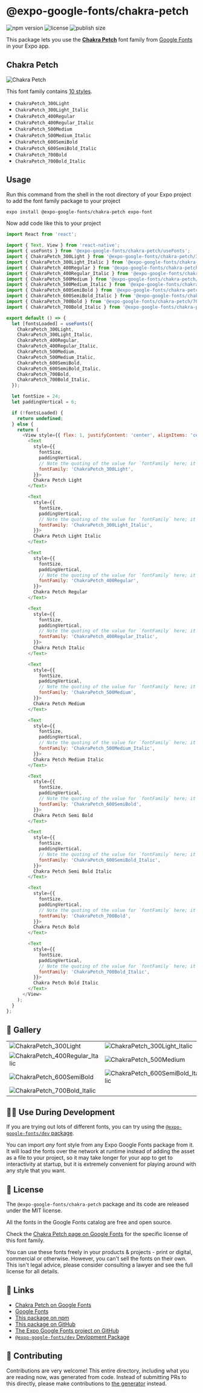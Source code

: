# @expo-google-fonts/chakra-petch

![npm version](https://flat.badgen.net/npm/v/@expo-google-fonts/chakra-petch)
![license](https://flat.badgen.net/github/license/expo/google-fonts)
![publish size](https://flat.badgen.net/packagephobia/install/@expo-google-fonts/chakra-petch)

This package lets you use the [**Chakra Petch**](https://fonts.google.com/specimen/Chakra+Petch) font family from [Google Fonts](https://fonts.google.com/) in your Expo app.

## Chakra Petch

![Chakra Petch](./font-family.png)

This font family contains [10 styles](#-gallery).

- `ChakraPetch_300Light`
- `ChakraPetch_300Light_Italic`
- `ChakraPetch_400Regular`
- `ChakraPetch_400Regular_Italic`
- `ChakraPetch_500Medium`
- `ChakraPetch_500Medium_Italic`
- `ChakraPetch_600SemiBold`
- `ChakraPetch_600SemiBold_Italic`
- `ChakraPetch_700Bold`
- `ChakraPetch_700Bold_Italic`

## Usage

Run this command from the shell in the root directory of your Expo project to add the font family package to your project
```sh
expo install @expo-google-fonts/chakra-petch expo-font
```

Now add code like this to your project
```js
import React from 'react';

import { Text, View } from 'react-native';
import { useFonts } from '@expo-google-fonts/chakra-petch/useFonts';
import { ChakraPetch_300Light } from '@expo-google-fonts/chakra-petch/300Light';
import { ChakraPetch_300Light_Italic } from '@expo-google-fonts/chakra-petch/300Light_Italic';
import { ChakraPetch_400Regular } from '@expo-google-fonts/chakra-petch/400Regular';
import { ChakraPetch_400Regular_Italic } from '@expo-google-fonts/chakra-petch/400Regular_Italic';
import { ChakraPetch_500Medium } from '@expo-google-fonts/chakra-petch/500Medium';
import { ChakraPetch_500Medium_Italic } from '@expo-google-fonts/chakra-petch/500Medium_Italic';
import { ChakraPetch_600SemiBold } from '@expo-google-fonts/chakra-petch/600SemiBold';
import { ChakraPetch_600SemiBold_Italic } from '@expo-google-fonts/chakra-petch/600SemiBold_Italic';
import { ChakraPetch_700Bold } from '@expo-google-fonts/chakra-petch/700Bold';
import { ChakraPetch_700Bold_Italic } from '@expo-google-fonts/chakra-petch/700Bold_Italic';

export default () => {
  let [fontsLoaded] = useFonts({
    ChakraPetch_300Light,
    ChakraPetch_300Light_Italic,
    ChakraPetch_400Regular,
    ChakraPetch_400Regular_Italic,
    ChakraPetch_500Medium,
    ChakraPetch_500Medium_Italic,
    ChakraPetch_600SemiBold,
    ChakraPetch_600SemiBold_Italic,
    ChakraPetch_700Bold,
    ChakraPetch_700Bold_Italic,
  });

  let fontSize = 24;
  let paddingVertical = 6;

  if (!fontsLoaded) {
    return undefined;
  } else {
    return (
      <View style={{ flex: 1, justifyContent: 'center', alignItems: 'center' }}>
        <Text
          style={{
            fontSize,
            paddingVertical,
            // Note the quoting of the value for `fontFamily` here; it expects a string!
            fontFamily: 'ChakraPetch_300Light',
          }}>
          Chakra Petch Light
        </Text>

        <Text
          style={{
            fontSize,
            paddingVertical,
            // Note the quoting of the value for `fontFamily` here; it expects a string!
            fontFamily: 'ChakraPetch_300Light_Italic',
          }}>
          Chakra Petch Light Italic
        </Text>

        <Text
          style={{
            fontSize,
            paddingVertical,
            // Note the quoting of the value for `fontFamily` here; it expects a string!
            fontFamily: 'ChakraPetch_400Regular',
          }}>
          Chakra Petch Regular
        </Text>

        <Text
          style={{
            fontSize,
            paddingVertical,
            // Note the quoting of the value for `fontFamily` here; it expects a string!
            fontFamily: 'ChakraPetch_400Regular_Italic',
          }}>
          Chakra Petch Italic
        </Text>

        <Text
          style={{
            fontSize,
            paddingVertical,
            // Note the quoting of the value for `fontFamily` here; it expects a string!
            fontFamily: 'ChakraPetch_500Medium',
          }}>
          Chakra Petch Medium
        </Text>

        <Text
          style={{
            fontSize,
            paddingVertical,
            // Note the quoting of the value for `fontFamily` here; it expects a string!
            fontFamily: 'ChakraPetch_500Medium_Italic',
          }}>
          Chakra Petch Medium Italic
        </Text>

        <Text
          style={{
            fontSize,
            paddingVertical,
            // Note the quoting of the value for `fontFamily` here; it expects a string!
            fontFamily: 'ChakraPetch_600SemiBold',
          }}>
          Chakra Petch Semi Bold
        </Text>

        <Text
          style={{
            fontSize,
            paddingVertical,
            // Note the quoting of the value for `fontFamily` here; it expects a string!
            fontFamily: 'ChakraPetch_600SemiBold_Italic',
          }}>
          Chakra Petch Semi Bold Italic
        </Text>

        <Text
          style={{
            fontSize,
            paddingVertical,
            // Note the quoting of the value for `fontFamily` here; it expects a string!
            fontFamily: 'ChakraPetch_700Bold',
          }}>
          Chakra Petch Bold
        </Text>

        <Text
          style={{
            fontSize,
            paddingVertical,
            // Note the quoting of the value for `fontFamily` here; it expects a string!
            fontFamily: 'ChakraPetch_700Bold_Italic',
          }}>
          Chakra Petch Bold Italic
        </Text>
      </View>
    );
  }
};

```

## 🔡 Gallery


||||
|-|-|-|
|![ChakraPetch_300Light](.//300Light/ChakraPetch_300Light.ttf.png)|![ChakraPetch_300Light_Italic](.//300Light_Italic/ChakraPetch_300Light_Italic.ttf.png)|![ChakraPetch_400Regular](.//400Regular/ChakraPetch_400Regular.ttf.png)||
|![ChakraPetch_400Regular_Italic](.//400Regular_Italic/ChakraPetch_400Regular_Italic.ttf.png)|![ChakraPetch_500Medium](.//500Medium/ChakraPetch_500Medium.ttf.png)|![ChakraPetch_500Medium_Italic](.//500Medium_Italic/ChakraPetch_500Medium_Italic.ttf.png)||
|![ChakraPetch_600SemiBold](.//600SemiBold/ChakraPetch_600SemiBold.ttf.png)|![ChakraPetch_600SemiBold_Italic](.//600SemiBold_Italic/ChakraPetch_600SemiBold_Italic.ttf.png)|![ChakraPetch_700Bold](.//700Bold/ChakraPetch_700Bold.ttf.png)||
|![ChakraPetch_700Bold_Italic](.//700Bold_Italic/ChakraPetch_700Bold_Italic.ttf.png)||||


## 👩‍💻 Use During Development

If you are trying out lots of different fonts, you can try using the [`@expo-google-fonts/dev` package](https://github.com/expo/google-fonts/tree/master/font-packages/dev#readme).

You can import *any* font style from any Expo Google Fonts package from it. It will load the fonts
over the network at runtime instead of adding the asset as a file to your project, so it may take longer
for your app to get to interactivity at startup, but it is extremely convenient
for playing around with any style that you want.

## 📖 License

The `@expo-google-fonts/chakra-petch` package and its code are released under the MIT license.

All the fonts in the Google Fonts catalog are free and open source.

Check the [Chakra Petch page on Google Fonts](https://fonts.google.com/specimen/Chakra+Petch) for the specific license of this font family.

You can use these fonts freely in your products & projects - print or digital, commercial or otherwise. However, you can't sell the fonts on their own. This isn't legal advice, please consider consulting a lawyer and see the full license for all details.

## 🔗 Links

- [Chakra Petch on Google Fonts](https://fonts.google.com/specimen/Chakra+Petch)
- [Google Fonts](https://fonts.google.com/)
- [This package on npm](https://www.npmjs.com/package/@expo-google-fonts/chakra-petch)
- [This package on GitHub](https://github.com/expo/google-fonts/tree/master/font-packages/chakra-petch)
- [The Expo Google Fonts project on GitHub](https://github.com/expo/google-fonts)
- [`@expo-google-fonts/dev` Devlopment Package](https://github.com/expo/google-fonts/tree/master/font-packages/dev)

## 🤝 Contributing

Contributions are very welcome! This entire directory, including what you are reading now, was generated from code. Instead of submitting PRs to this directly, please make contributions to [the generator](https://github.com/expo/google-fonts/tree/master/packages/generator) instead.
